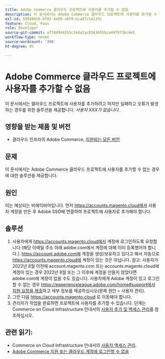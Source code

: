 ```yaml
---
title: Adobe Commerce 클라우드 프로젝트에 사용자를 추가할 수 없음
description: 이 문서에서는 Adobe Commerce 클라우드 프로젝트에 사용자를 추가할 수 없는 경우에 대한 솔루션을 제공합니다.
exl-id: 59940916-bf92-4e89-a6f9-bca87c54125c
feature: Cloud, Paas
role: Developer
source-git-commit: af74d944553c34da2ac8343695bca49f971bc4e5
workflow-type: tm+mt
source-wordcount: '308'
ht-degree: 0%

---
```


# Adobe Commerce 클라우드 프로젝트에 사용자를 추가할 수 없음

이 문서에서는 클라우드 프로젝트에 사용자를 추가하려고 하지만 실패하고 오류가 발생하는 경우를 위한 솔루션을 제공합니다. *사용자 XXX가 없습니다*.

## 영향을 받는 제품 및 버전

* 클라우드 인프라의 Adobe Commerce, [지원되는 모든 버전](https://magento.com/sites/default/files/magento-software-lifecycle-policy.pdf)

## 문제

이 문서에서는 Adobe Commerce 클라우드 프로젝트에 사용자를 추가할 수 없는 경우에 대한 솔루션을 제공합니다.

## 원인

이는 예상되는 비헤이비어입니다. 먼저 https://accounts.magento.cloud에서 사용자 계정을 만든 후 Adobe SSO에 연결하여 프로젝트에 사용자로 추가해야 합니다.

## 솔루션

1. 사용자에게 https://accounts.magento.cloud에서 계정에 로그인하도록 요청합니다 (해당 이메일 주소 아래 adobe.com에서 계정에 대해 이미 등록했어야 합니다.). https://account.adobe.com에 계정을 생성/보유하고 있다고 해서 자동으로 https://accounts.magento.cloud에 계정이 있는 것은 아닙니다.
참고: 사용자가 2022년 8월 이전에 account.magento.com 또는 accounts.magento.cloud에 계정이 있는 경우 2022년 8월 또는 그 이후에 계정을 만들지 않았다면 adobe.com에 계정이 없을 수도 있습니다. 사용자에게 Adobe 계정이 있고 로그인할 수 없는 경우 https://experienceleague.adobe.com/home#support에서 [지원 요청을 제출](https://experienceleague.adobe.com/en/docs/commerce-knowledge-base/kb/help-center-guide/magento-help-center-user-guide)하고 세부 정보를 제공하십시오(문제 원인 = 사용자 관리).
1. 그런 다음 https://accounts.magento.cloud 로 이동해야 합니다.
1. 관리자가 작업을 완료하면 프로젝트에 사용자를 추가할 수 있습니다. 단계는 Commerce on Cloud Infrastructure 안내서의 [사용자 추가 및 액세스 관리](https://experienceleague.adobe.com/docs/commerce-cloud-service/user-guide/project/user-access.html#add-users-and-manage-access)를 참조하십시오.

## 관련 읽기:

* Commerce on Cloud Infrastructure 안내서의 [사용자 액세스 관리](https://experienceleague.adobe.com/docs/commerce-cloud-service/user-guide/project/user-access.html).
* [Adobe Commerce 지원 또는 클라우드 계정에 로그인할 수 없음](https://experienceleague.adobe.com/docs/commerce-knowledge-base/kb/troubleshooting/miscellaneous/unable-to-log-in-to-support-or-cloud-project.html)
